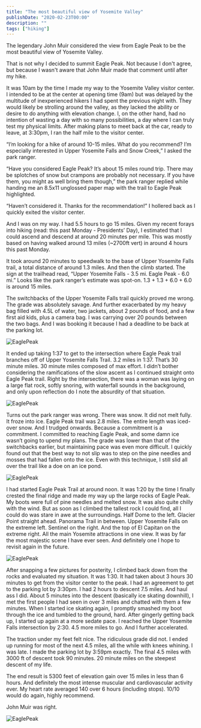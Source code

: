 ```yaml
---
title: "The most beautiful view of Yosemite Valley"
publishDate: "2020-02-23T00:00"
description: ""
tags: ["hiking"]
---
```


The legendary John Muir considered the view from Eagle Peak to be the most beautiful view of Yosemite Valley.

That is not why I decided to summit Eagle Peak. Not because I don't agree, but because I wasn't aware that John Muir made that comment until after my hike.

It was 10am by the time I made my way to the Yosemite Valley visitor center. I intended to be at the center at opening time (9am) but was delayed by the multitude of inexperienced hikers I had spent the previous night with. They would likely be strolling around the valley, as they lacked the ability or desire to do anything with elevation change. I, on the other hand, had no intention of wasting a day with so many possibilities, a day where I can truly test my physical limits. After making plans to meet back at the car, ready to leave, at 3:30pm, I ran the half mile to the visitor center.

“I’m looking for a hike of around 10-15 miles. What do you recommend? I’m especially interested in Upper Yosemite Falls and Snow Creek,” I asked the park ranger.

“Have you considered Eagle Peak? It’s about 15 miles round trip. There may be splotches of snow but crampons are probably not necessary. If you have them, you might as well bring them though,” the park ranger replied while handing me an 8.5x11 unglossed paper map with the trail to Eagle Peak highlighted.

“Haven’t considered it. Thanks for the recommendation!” I hollered back as I quickly exited the visitor center.

And I was on my way. I had 5.5 hours to go 15 miles. Given my recent forays into hiking (read: this past Monday - Presidents’ Day), I estimated that I could ascend and descend at around 20 minutes per mile. This was mostly based on having walked around 13 miles (~2700ft vert) in around 4 hours this past Monday.

It took around 20 minutes to speedwalk to the base of Upper Yosemite Falls trail, a total distance of around 1.3 miles. And then the climb started. The sign at the trailhead read, “Upper Yosemite Falls - 3.5 mi. Eagle Peak - 6.0 mi.” Looks like the park ranger’s estimate was spot-on. 1.3 + 1.3 + 6.0 + 6.0 is around 15 miles.

The switchbacks of the Upper Yosemite Falls trail quickly proved me wrong. The grade was absolutely savage. And further exacerbated by my heavy bag filled with 4.5L of water, two jackets, about 2 pounds of food, and a few first aid kids, plus a camera bag. I was carrying over 20 pounds between the two bags. And I was booking it because I had a deadline to be back at the parking lot.

![EaglePeak](/images/eagle-peak4.jpeg)

It ended up taking 1:37 to get to the intersection where Eagle Peak trail branches off of Upper Yosemite Falls Trail. 3.2 miles in 1:37. That’s 30 minute miles. 30 minute miles composed of max effort. I didn’t bother considering the ramifications of the slow ascent as I continued straight onto Eagle Peak trail. Right by the intersection, there was a woman was laying on a large flat rock, softly snoring, with waterfall sounds in the background, and only upon reflection do I note the absurdity of that situation.

![EaglePeak](/images/eagle-peak3.jpeg)

Turns out the park ranger was wrong. There was snow. It did not melt fully. It froze into ice. Eagle Peak trail was 2.8 miles. The entire length was iced-over snow. And I trudged onwards. Because a commitment is a commitment. I committed to reaching Eagle Peak, and some damn ice wasn’t going to upend my plans. The grade was lower than that of the switchbacks earlier, but maintaining pace was even more difficult. I quickly found out that the best way to not slip was to step on the pine needles and mosses that had fallen onto the ice. Even with this technique, I still slid all over the trail like a doe on an ice pond.

![EaglePeak](/images/eagle-peak5.jpeg)

I had started Eagle Peak Trail at around noon. It was 1:20 by the time I finally crested the final ridge and made my way up the large rocks of Eagle Peak. My boots were full of pine needles and melted snow. It was also quite chilly with the wind. But as soon as I climbed the tallest rock I could find, all I could do was stare in awe at the surroundings. Half Dome to the left. Glacier Point straight ahead. Panorama Trail in between. Upper Yosemite Falls on the extreme left. Sentinel on the right. And the top of El Capitan on the extreme right. All the main Yosemite attractions in one view. It was by far the most majestic scene I have ever seen. And definitely one I hope to revisit again in the future.

![EaglePeak](/images/eagle-peak2.jpeg)

After snapping a few pictures for posterity, I climbed back down from the rocks and evaluated my situation. It was 1:30. It had taken about 3 hours 30 minutes to get from the visitor center to the peak. I had an agreement to get to the parking lot by 3:30pm. I had 2 hours to descent 7.5 miles. And haul ass I did. About 5 minutes into the descent (basically ice skating downhill), I met the first people I had seen in over 3 miles and chatted with them a few minutes. When I started ice skating again, I promptly smashed my boot through the ice and tumbled to the ground, hard. After gingerly getting back up, I started up again at a more sedate pace. I reached the Upper Yosemite Falls intersection by 2:30. 4.5 more miles to go. And I further accelerated.

The traction under my feet felt nice. The ridiculous grade did not. I ended up running for most of the next 4.5 miles, all the while with knees whining. I was late. I made the parking lot by 3:59pm exactly. The final 4.5 miles with 3000 ft of descent took 90 minutes. 20 minute miles on the steepest descent of my life.

The end result is 5300 feet of elevation gain over 15 miles in less than 6 hours. And definitely the most intense muscular and cardiovascular activity ever. My heart rate averaged 140 over 6 hours (including stops). 10/10 would do again, highly recommend.

John Muir was right.

![EaglePeak](/images/eagle-peak1.jpeg)
